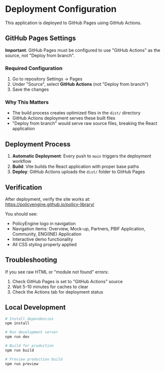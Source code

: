 # Deployment Configuration

This application is deployed to GitHub Pages using GitHub Actions.

## GitHub Pages Settings

**Important**: GitHub Pages must be configured to use "GitHub Actions" as the source, not "Deploy from branch".

### Required Configuration
1. Go to repository Settings → Pages
2. Under "Source", select **GitHub Actions** (not "Deploy from branch")
3. Save the changes

### Why This Matters
- The build process creates optimized files in the `dist/` directory
- GitHub Actions deployment serves these built files
- "Deploy from branch" would serve raw source files, breaking the React application

## Deployment Process

1. **Automatic Deployment**: Every push to `main` triggers the deployment workflow
2. **Build**: Vite builds the React application with proper base paths
3. **Deploy**: GitHub Actions uploads the `dist/` folder to GitHub Pages

## Verification

After deployment, verify the site works at: https://policyengine.github.io/policy-library/

You should see:
- PolicyEngine logo in navigation
- Navigation items: Overview, Mock-up, Partners, PBIF Application, Community, ENG(INE) Application
- Interactive demo functionality
- All CSS styling properly applied

## Troubleshooting

If you see raw HTML or "module not found" errors:
1. Check GitHub Pages is set to "GitHub Actions" source
2. Wait 5-10 minutes for caches to clear
3. Check the Actions tab for deployment status

## Local Development

```bash
# Install dependencies
npm install

# Run development server
npm run dev

# Build for production
npm run build

# Preview production build
npm run preview
```